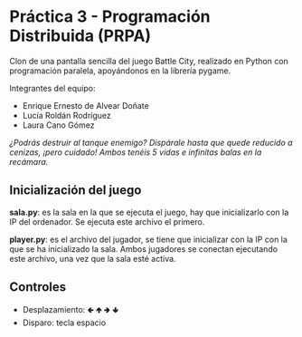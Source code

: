 # Práctica 3 - Programación Distribuida (PRPA)

Clon de una pantalla sencilla del juego Battle City, realizado en Python con programación paralela, apoyándonos en la librería pygame.

Integrantes del equipo:
- Enrique Ernesto de Alvear Doñate
- Lucía Roldán Rodríguez
- Laura Cano Gómez

*¿Podrás destruir al tanque enemigo? Dispárale hasta que quede reducido a cenizas, ¡pero cuidado! Ambos tenéis 5 vidas e infinitas balas en la recámara.*

## Inicialización del juego 
**sala.py**: es la sala en la que se ejecuta el juego, hay que inicializarlo con la IP del
ordenador. Se ejecuta este archivo el primero.

**player.py**: es el archivo del jugador, se tiene que inicializar con la IP con la que 
se ha inicializado la sala. Ambos jugadores se conectan ejecutando este archivo, una vez que la sala esté activa.

## Controles
  - Desplazamiento: 🢀 🢁 🢂 🢃
  - Disparo: tecla espacio



